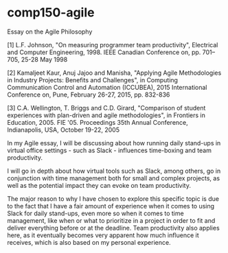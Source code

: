 # comp150-agile
Essay on the Agile Philosophy

[1] L.F. Johnson, "On measuring programmer team productivity", Electrical and Computer Engineering, 1998. IEEE Canadian Conference on, pp. 701–705, 25-28 May 1998 

[2] Kamaljeet Kaur, Anuj Jajoo  and Manisha, "Applying Agile Methodologies in Industry Projects: Benefits and Challenges", in Computing Communication Control and Automation (ICCUBEA), 2015 International Conference on, Pune, February 26-27, 2015, pp. 832-836

[3] C.A. Wellington, T. Briggs and C.D. Girard, "Comparison of student experiences with plan-driven and agile methodologies", in Frontiers in Education, 2005. FIE '05. Proceedings 35th Annual Conference, Indianapolis, USA, October 19-22, 2005


In my Agile essay, I will be discussing about how running daily stand-ups in virtual office settings - such as Slack - influences time-boxing and team productivity. 

I will go in depth about how virtual tools such as Slack, among others, go in conjunction with time management both for small and complex projects, as well as the potential impact they can evoke on team productivity.

The major reason to why I have chosen to explore this specific topic is due to the fact that I have a fair amount of experience when it comes to using Slack for daily stand-ups, even more so when it comes to time management, like when or what to prioritize in a project in order to fit and deliver everything before or at the deadline. Team productivity also applies here, as it eventually becomes very apparent how much influence it receives, which is also based on my personal experience. 
